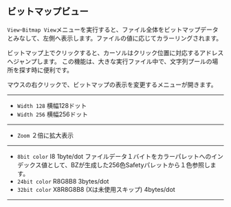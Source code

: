 ## ビットマップビュー

`View`-`Bitmap View`メニューを実行すると、ファイル全体をビットマップデータとみなして、左側へ表示します。ファイルの値に応じてカラーリングされます。

ビットマップ上でクリックすると、カーソルはクリック位置に対応するアドレスへジャンプします。
この機能は、大きな実行ファイル中で、文字列プールの場所を探す時に便利です。

マウスの右クリックで、ビットマップの表示を変更するメニューが開きます。

---

 - `Width 128` 横幅128ドット
 - `Width 256` 横幅256ドット

----

 - `Zoom` ２倍に拡大表示

----

 - `8bit color`  I8      1byte/dot ファイルデータ１バイトをカラーパレットへのインデックス値として、BZが生成した256色Safetyパレットから１色参照します。
 - `24bit color` R8G8B8  3bytes/dot
 - `32bit color` X8R8G8B8 (Xは未使用スキップ) 4bytes/dot


---